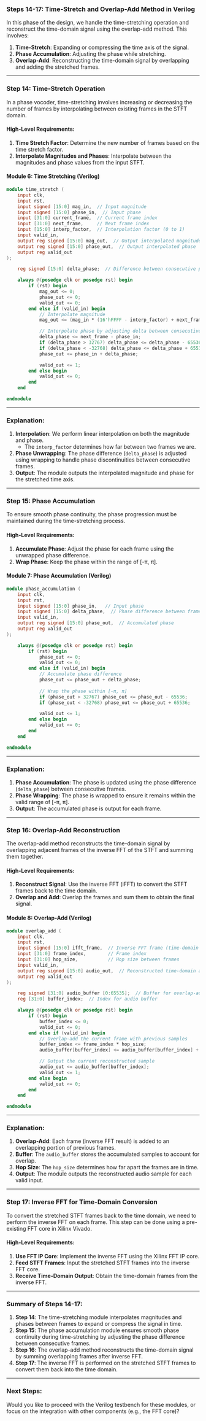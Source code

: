 ### **Steps 14-17: Time-Stretch and Overlap-Add Method in Verilog**

In this phase of the design, we handle the time-stretching operation and reconstruct the time-domain signal using the overlap-add method. This involves:
1. **Time-Stretch**: Expanding or compressing the time axis of the signal.
2. **Phase Accumulation**: Adjusting the phase while stretching.
3. **Overlap-Add**: Reconstructing the time-domain signal by overlapping and adding the stretched frames.

---

### **Step 14: Time-Stretch Operation**

In a phase vocoder, time-stretching involves increasing or decreasing the number of frames by interpolating between existing frames in the STFT domain.

#### **High-Level Requirements**:
1. **Time Stretch Factor**: Determine the new number of frames based on the time stretch factor.
2. **Interpolate Magnitudes and Phases**: Interpolate between the magnitudes and phase values from the input STFT.

#### **Module 6: Time Stretching (Verilog)**

```verilog
module time_stretch (
    input clk,
    input rst,
    input signed [15:0] mag_in,  // Input magnitude
    input signed [15:0] phase_in,  // Input phase
    input [31:0] current_frame,  // Current frame index
    input [31:0] next_frame,     // Next frame index
    input [15:0] interp_factor,  // Interpolation factor (0 to 1)
    input valid_in,
    output reg signed [15:0] mag_out,  // Output interpolated magnitude
    output reg signed [15:0] phase_out,  // Output interpolated phase
    output reg valid_out
);

    reg signed [15:0] delta_phase;  // Difference between consecutive phases

    always @(posedge clk or posedge rst) begin
        if (rst) begin
            mag_out <= 0;
            phase_out <= 0;
            valid_out <= 0;
        end else if (valid_in) begin
            // Interpolate magnitude
            mag_out <= (mag_in * (16'hFFFF - interp_factor) + next_frame * interp_factor) >>> 16;

            // Interpolate phase by adjusting delta between consecutive frames
            delta_phase <= next_frame - phase_in;
            if (delta_phase > 32767) delta_phase <= delta_phase - 65536;  // Wrap phase difference
            if (delta_phase < -32768) delta_phase <= delta_phase + 65536;
            phase_out <= phase_in + delta_phase;

            valid_out <= 1;
        end else begin
            valid_out <= 0;
        end
    end

endmodule
```

---

### **Explanation**:
1. **Interpolation**: We perform linear interpolation on both the magnitude and phase.
   - The `interp_factor` determines how far between two frames we are.
2. **Phase Unwrapping**: The phase difference (`delta_phase`) is adjusted using wrapping to handle phase discontinuities between consecutive frames.
3. **Output**: The module outputs the interpolated magnitude and phase for the stretched time axis.

---

### **Step 15: Phase Accumulation**

To ensure smooth phase continuity, the phase progression must be maintained during the time-stretching process.

#### **High-Level Requirements**:
1. **Accumulate Phase**: Adjust the phase for each frame using the unwrapped phase difference.
2. **Wrap Phase**: Keep the phase within the range of [-π, π].

#### **Module 7: Phase Accumulation (Verilog)**

```verilog
module phase_accumulation (
    input clk,
    input rst,
    input signed [15:0] phase_in,   // Input phase
    input signed [15:0] delta_phase,  // Phase difference between frames
    input valid_in,
    output reg signed [15:0] phase_out,  // Accumulated phase
    output reg valid_out
);

    always @(posedge clk or posedge rst) begin
        if (rst) begin
            phase_out <= 0;
            valid_out <= 0;
        end else if (valid_in) begin
            // Accumulate phase difference
            phase_out <= phase_out + delta_phase;
            
            // Wrap the phase within [-π, π]
            if (phase_out > 32767) phase_out <= phase_out - 65536;
            if (phase_out < -32768) phase_out <= phase_out + 65536;

            valid_out <= 1;
        end else begin
            valid_out <= 0;
        end
    end

endmodule
```

---

### **Explanation**:
1. **Phase Accumulation**: The phase is updated using the phase difference (`delta_phase`) between consecutive frames.
2. **Phase Wrapping**: The phase is wrapped to ensure it remains within the valid range of [-π, π].
3. **Output**: The accumulated phase is output for each frame.

---

### **Step 16: Overlap-Add Reconstruction**

The overlap-add method reconstructs the time-domain signal by overlapping adjacent frames of the inverse FFT of the STFT and summing them together.

#### **High-Level Requirements**:
1. **Reconstruct Signal**: Use the inverse FFT (iFFT) to convert the STFT frames back to the time domain.
2. **Overlap and Add**: Overlap the frames and sum them to obtain the final signal.

#### **Module 8: Overlap-Add (Verilog)**

```verilog
module overlap_add (
    input clk,
    input rst,
    input signed [15:0] ifft_frame,  // Inverse FFT frame (time-domain sample)
    input [31:0] frame_index,        // Frame index
    input [31:0] hop_size,           // Hop size between frames
    input valid_in,
    output reg signed [15:0] audio_out,  // Reconstructed time-domain audio
    output reg valid_out
);

    reg signed [31:0] audio_buffer [0:65535];  // Buffer for overlap-add reconstruction
    reg [31:0] buffer_index;  // Index for audio buffer

    always @(posedge clk or posedge rst) begin
        if (rst) begin
            buffer_index <= 0;
            valid_out <= 0;
        end else if (valid_in) begin
            // Overlap-add the current frame with previous samples
            buffer_index <= frame_index * hop_size;
            audio_buffer[buffer_index] <= audio_buffer[buffer_index] + ifft_frame;

            // Output the current reconstructed sample
            audio_out <= audio_buffer[buffer_index];
            valid_out <= 1;
        end else begin
            valid_out <= 0;
        end
    end

endmodule
```

---

### **Explanation**:
1. **Overlap-Add**: Each frame (inverse FFT result) is added to an overlapping portion of previous frames.
2. **Buffer**: The `audio_buffer` stores the accumulated samples to account for overlap.
3. **Hop Size**: The `hop_size` determines how far apart the frames are in time.
4. **Output**: The module outputs the reconstructed audio sample for each valid input.

---

### **Step 17: Inverse FFT for Time-Domain Conversion**

To convert the stretched STFT frames back to the time domain, we need to perform the inverse FFT on each frame. This step can be done using a pre-existing FFT core in Xilinx Vivado.

#### **High-Level Requirements**:
1. **Use FFT IP Core**: Implement the inverse FFT using the Xilinx FFT IP core.
2. **Feed STFT Frames**: Input the stretched STFT frames into the inverse FFT core.
3. **Receive Time-Domain Output**: Obtain the time-domain frames from the inverse FFT.

---

### **Summary of Steps 14-17**:
1. **Step 14**: The time-stretching module interpolates magnitudes and phases between frames to expand or compress the signal in time.
2. **Step 15**: The phase accumulation module ensures smooth phase continuity during time-stretching by adjusting the phase difference between consecutive frames.
3. **Step 16**: The overlap-add method reconstructs the time-domain signal by summing overlapping frames after inverse FFT.
4. **Step 17**: The inverse FFT is performed on the stretched STFT frames to convert them back into the time domain.

---

### **Next Steps**:
Would you like to proceed with the Verilog testbench for these modules, or focus on the integration with other components (e.g., the FFT core)?
